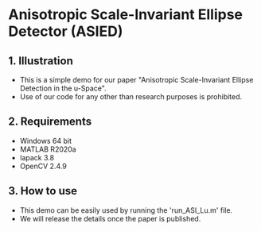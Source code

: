 # Anisotropic Scale-Invariant Ellipse Detector (ASIED)
## 1. Illustration
- This is a simple demo for our paper "Anisotropic Scale-Invariant Ellipse Detection in the u-Space". 
- Use of our code for any other than research purposes is prohibited.

## 2. Requirements
- Windows 64 bit
- MATLAB R2020a
- lapack 3.8
- OpenCV 2.4.9

## 3. How to use
- This demo can be easily used by running the 'run_ASI_Lu.m' file.
- We will release the details once the paper is published.
